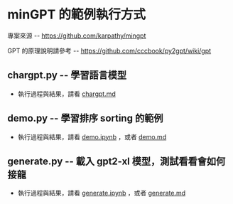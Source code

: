# minGPT 的範例執行方式

專案來源 -- https://github.com/karpathy/mingpt

GPT 的原理說明請參考 -- https://github.com/cccbook/py2gpt/wiki/gpt

## chargpt.py -- 學習語言模型

* 執行過程與結果，請看 [chargpt.md](chargpt.md)

## demo.py -- 學習排序 sorting 的範例

* 執行過程與結果，請看 [demo.ipynb](demo.ipynb) ，或者 [demo.md](demo.md)

## generate.py -- 載入 gpt2-xl 模型，測試看看會如何接龍

* 執行過程與結果，請看 [generate.ipynb](generate.ipynb) ，或者 [generate.md](generate.md)
